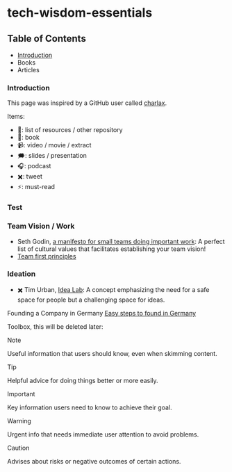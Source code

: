 # tech-wisdom-essentials

## Table of Contents
+ [Introduction](https://github.com/Ardawen/tech-wisdom-essentials/blob/main/README.md#introduction)
+ Books
+ Articles

### Introduction
This page was inspired by a GitHub user called [charlax](https://github.com/charlax/engineering-management).

Items:
+ 📄: list of resources / other repository
+ 📗: book
+ 📹: video / movie / extract
+ 🗯️: slides / presentation
+ 🎧: podcast
+ ✖️: tweet
+ ⚡: must-read

### Test
### Team Vision / Work
+ Seth Godin, [a manifesto for small teams doing important work](https://seths.blog/2016/02/a-manifesto-for-small-teams-doing-important-work/): A perfect list of cultural values that facilitates establishing your team vision!
+ [Team first principles](https://medium.com/mbreads/trillion-dollar-coach-4a7e5d25af55)

### Ideation
+ ✖️ Tim Urban, [Idea Lab](https://x.com/waitbutwhy/status/1278035160454348800): A concept emphasizing the need for a safe space for people but a challenging space for ideas.

Founding a Company in Germany [Easy steps to found in Germany](https://eidel.io/how-to-found-a-company-in-germany-14-easy-steps-and-lots-of-pain/)

Toolbox, this will be deleted later:
> [!NOTE]
> Useful information that users should know, even when skimming content.

> [!TIP]
> Helpful advice for doing things better or more easily.

> [!IMPORTANT]
> Key information users need to know to achieve their goal.

> [!WARNING]
> Urgent info that needs immediate user attention to avoid problems.

> [!CAUTION]
> Advises about risks or negative outcomes of certain actions.
